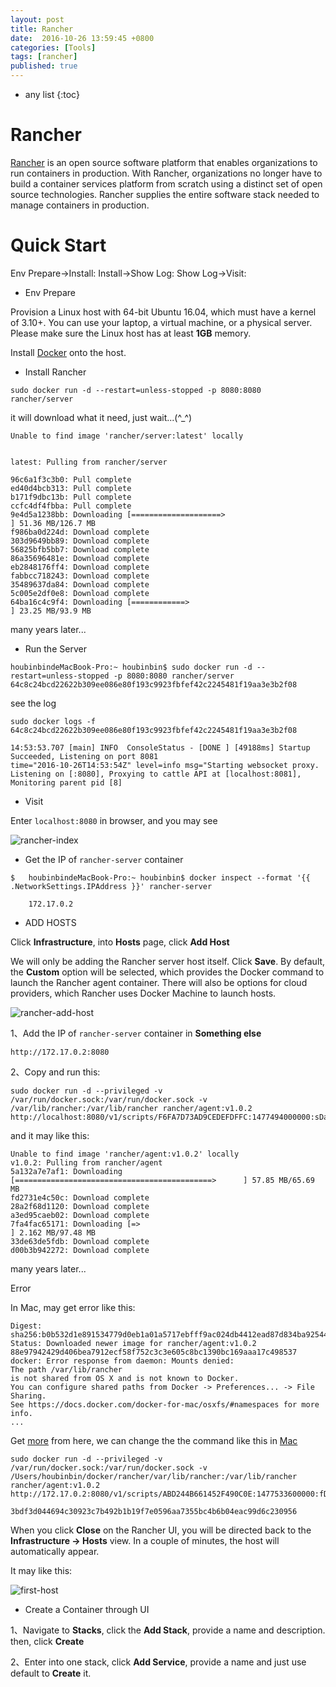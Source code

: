 ```yaml
---
layout: post
title: Rancher
date:  2016-10-26 13:59:45 +0800
categories: [Tools]
tags: [rancher]
published: true
---
```


* any list
{:toc}

# Rancher

[Rancher](http://rancher.com/) is an open source software platform that enables organizations to run containers in production.
With Rancher, organizations no longer have to build a container services platform from scratch using a distinct set of open source technologies.
Rancher supplies the entire software stack needed to manage containers in production.

# Quick Start

<uml>
    Env Prepare->Install:
    Install->Show Log:
    Show Log->Visit:
</uml>

- Env Prepare

Provision a Linux host with 64-bit Ubuntu 16.04, which must have a kernel of 3.10+. You can use your laptop, a virtual machine, or a physical server.
Please make sure the Linux host has at least **1GB** memory.

Install [Docker](https://docs.docker.com) onto the host.

- Install Rancher

```
sudo docker run -d --restart=unless-stopped -p 8080:8080 rancher/server
```

it will download what it need, just wait...(^_^)

```
Unable to find image 'rancher/server:latest' locally


latest: Pulling from rancher/server

96c6a1f3c3b0: Pull complete
ed40d4bcb313: Pull complete
b171f9dbc13b: Pull complete
ccfc4df4fbba: Pull complete
9e4d5a1238bb: Downloading [====================>                              ] 51.36 MB/126.7 MB
f986ba0d224d: Download complete
303d9649bb89: Download complete
56825bfb5bb7: Download complete
86a35696481e: Download complete
eb2848176ff4: Download complete
fabbcc718243: Download complete
35489637da84: Download complete
5c005e2df0e8: Download complete
64ba16c4c9f4: Downloading [============>                                      ] 23.25 MB/93.9 MB
```

many years later...

- Run the Server

```
houbinbindeMacBook-Pro:~ houbinbin$ sudo docker run -d --restart=unless-stopped -p 8080:8080 rancher/server
64c8c24bcd22622b309ee086e80f193c9923fbfef42c2245481f19aa3e3b2f08
```

see the log

```
sudo docker logs -f 64c8c24bcd22622b309ee086e80f193c9923fbfef42c2245481f19aa3e3b2f08

14:53:53.707 [main] INFO  ConsoleStatus - [DONE ] [49188ms] Startup Succeeded, Listening on port 8081
time="2016-10-26T14:53:54Z" level=info msg="Starting websocket proxy. Listening on [:8080], Proxying to cattle API at [localhost:8081], Monitoring parent pid [8]
```

- Visit

Enter ```localhost:8080``` in browser, and you may see

![rancher-index]({{site.url}}/static/app/img/rancher/2016-10-26-rancher-index.png)


- Get the IP of ```rancher-server``` container

```
$   houbinbindeMacBook-Pro:~ houbinbin$ docker inspect --format '{{ .NetworkSettings.IPAddress }}' rancher-server

    172.17.0.2
```

- ADD HOSTS

Click **Infrastructure**, into **Hosts** page, click **Add Host**

We will only be adding the Rancher server host itself. Click **Save**.
By default, the **Custom** option will be selected, which provides the Docker command to launch the Rancher agent container.
There will also be options for cloud providers, which Rancher uses Docker Machine to launch hosts.

![rancher-add-host]({{site.url}}/static/app/img/rancher/2016-10-26-rancher-add-hosts.png)

1、Add the IP of ```rancher-server``` container in **Something else**

```
http://172.17.0.2:8080
```

2、Copy and run this:

```
sudo docker run -d --privileged -v /var/run/docker.sock:/var/run/docker.sock -v /var/lib/rancher:/var/lib/rancher rancher/agent:v1.0.2 http://localhost:8080/v1/scripts/F6FA7D73AD9CEDEFDFFC:1477494000000:sDaoXvLMo7ZYn9rEmf0CLplZ2iI
```

and it may like this:

```
Unable to find image 'rancher/agent:v1.0.2' locally
v1.0.2: Pulling from rancher/agent
5a132a7e7af1: Downloading [============================================>      ] 57.85 MB/65.69 MB
fd2731e4c50c: Download complete
28a2f68d1120: Download complete
a3ed95caeb02: Download complete
7fa4fac65171: Downloading [=>                                                 ] 2.162 MB/97.48 MB
33de63de5fdb: Download complete
d00b3b942272: Download complete
```

many years later...

<label class="label label-danger">Error</label>

In Mac, may get error like this:

```
Digest: sha256:b0b532d1e891534779d0eb1a01a5717ebfff9ac024db4412ead87d834ba92544
Status: Downloaded newer image for rancher/agent:v1.0.2
88e97942429d406bea7912ecf58f752c3c3e605c8bc1390bc169aaa17c498537
docker: Error response from daemon: Mounts denied:
The path /var/lib/rancher
is not shared from OS X and is not known to Docker.
You can configure shared paths from Docker -> Preferences... -> File Sharing.
See https://docs.docker.com/docker-for-mac/osxfs/#namespaces for more info.
...
```

Get [more](https://docs.docker.com/docker-for-mac/osxfs/#namespaces) from here, we can change the the command like this in [Mac](http://icyleaf.com/)


```
sudo docker run -d --privileged -v /var/run/docker.sock:/var/run/docker.sock -v /Users/houbinbin/docker/rancher/var/lib/rancher:/var/lib/rancher rancher/agent:v1.0.2 http://172.17.0.2:8080/v1/scripts/ABD244B661452F490C0E:1477533600000:fD9nnKGL4a15IGh9CDoM14ZLLo4

3bdf3d044694c30923c7b492b1b19f7e0596aa7355bc4b6b04eac99d6c230956
```

When you click **Close** on the Rancher UI, you will be directed back to the **Infrastructure -> Hosts** view.
In a couple of minutes, the host will automatically appear.

It may like this:

![first-host]({{site.url}}/static/app/img/rancher/2016-10-27-rancher-first-host.png)

- Create a Container through UI

1、Navigate to **Stacks**, click the **Add Stack**, provide a name and description. then, click **Create**

2、Enter into one stack, click **Add Service**, provide a name and just use default to **Create** it.






